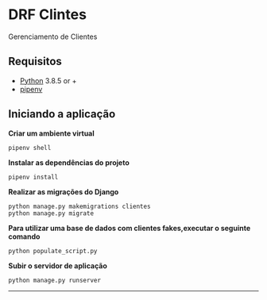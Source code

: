 # DRF Clintes
Gerenciamento de Clientes

## Requisitos
- [Python](https://www.python.org/downloads/) 3.8.5 or +
- [pipenv](https://pypi.org/project/pipenv/)

## Iniciando a aplicação

**Criar um ambiente virtual**  
``` terminal
pipenv shell
```

**Instalar as dependências do projeto**  
``` terminal
pipenv install
```

**Realizar as migrações do Django**
``` terminal
python manage.py makemigrations clientes
python manage.py migrate
```

**Para utilizar uma base de dados com clientes fakes,executar o seguinte comando**
``` terminal
python populate_script.py
```

**Subir o servidor de aplicação**  
``` terminal
python manage.py runserver
```

---
